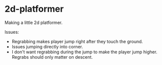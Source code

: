 # 2d-platformer
Making a little 2d platformer.

Issues:
- Regrabbing makes player jump right after they touch the ground.
- Issues jumping directly into corner.
- I don't want regrabbing during the jump to make the player jump higher. Regrabs should only matter on descent.